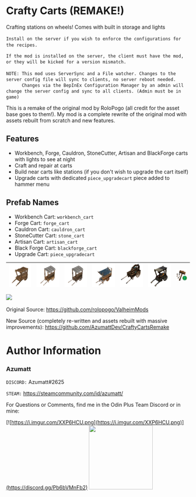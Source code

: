 # Crafty Carts (REMAKE!)

Crafting stations on wheels! Comes with built in storage and lights

`Install on the server if you wish to enforce the configurations for the recipes.`

```
If the mod is installed on the server, the client must have the mod, or they will be kicked for a version mismatch.

NOTE: This mod uses ServerSync and a File watcher. Changes to the server config file will sync to clients, no server reboot needed.
      Changes via the BepInEx Configuration Manager by an admin will change the server config and sync to all clients. (Admin must be in game)
```

This is a remake of the original mod by RoloPogo (all credit for the asset base goes to them!). My mod is a complete
rewrite of the original mod with assets rebuilt from scratch and new features.

## Features

- Workbench, Forge, Cauldron, StoneCutter, Artisan and BlackForge carts with lights to see at night
- Craft and repair at carts
- Build near carts like stations (if you don't wish to upgrade the cart itself)
- Upgrade carts with dedicated `piece_upgradecart` piece added to hammer menu

## Prefab Names

- Workbench Cart: `workbench_cart`
- Forge Cart: `forge_cart`
- Cauldron Cart: `cauldron_cart`
- StoneCutter Cart: `stone_cart`
- Artisan Cart: `artisan_cart`
- Black Forge Cart: `blackforge_cart`
- Upgrade Cart: `piece_upgradecart`

| ![](https://github.com/AzumattDev/CraftyCartsRemake/blob/master/Thunderstore/icons/workbench_cart.png?raw=true) | ![](https://github.com/AzumattDev/CraftyCartsRemake/blob/master/Thunderstore/icons/forge_cart.png?raw=true) | ![](https://github.com/AzumattDev/CraftyCartsRemake/blob/master/Thunderstore/icons/cauldron_cart.png?raw=true) | ![](https://github.com/AzumattDev/CraftyCartsRemake/blob/master/Thunderstore/icons/stone_cart.png?raw=true) | ![](https://github.com/AzumattDev/CraftyCartsRemake/blob/master/Thunderstore/icons/artisan_cart.png?raw=true) | ![](https://github.com/AzumattDev/CraftyCartsRemake/blob/master/Thunderstore/icons/blackforge_cart.png?raw=true) | ![](https://github.com/AzumattDev/CraftyCartsRemake/blob/master/Thunderstore/icons/piece_upgradecart.png?raw=true) |
|-----------------------------------------------------------------------------------------------------------------|-------------------------------------------------------------------------------------------------------------|----------------------------------------------------------------------------------------------------------------|-------------------------------------------------------------------------------------------------------------|---------------------------------------------------------------------------------------------------------------|------------------------------------------------------------------------------------------------------------------|--------------------------------------------------------------------------------------------------------------------|

![](https://i.imgur.com/0pUGVwh.png)

Original Source: https://github.com/rolopogo/ValheimMods

New Source (completely re-written and assets rebuilt with massive
improvements): https://github.com/AzumattDev/CraftyCartsRemake

# Author Information

### Azumatt

`DISCORD:` Azumatt#2625

`STEAM:` https://steamcommunity.com/id/azumatt/

For Questions or Comments, find me in the Odin Plus Team Discord or in mine:

[![https://i.imgur.com/XXP6HCU.png](https://i.imgur.com/XXP6HCU.png)](https://discord.gg/Pb6bVMnFb2)
<a href="https://discord.gg/pdHgy6Bsng"><img src="https://i.imgur.com/Xlcbmm9.png" href="https://discord.gg/pdHgy6Bsng" width="175" height="175"></a>